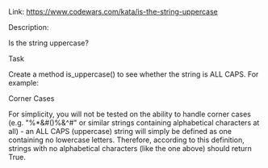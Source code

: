 Link: https://www.codewars.com/kata/is-the-string-uppercase


Description:

Is the string uppercase?

Task

Create a method is_uppercase() to see whether the string is ALL CAPS. For example:

Corner Cases

For simplicity, you will not be tested on the ability to handle corner cases (e.g. "%*&#()%&^#" or similar strings containing alphabetical characters at all) - an ALL CAPS (uppercase) string will simply be defined as one containing no lowercase letters. Therefore, according to this definition, strings with no alphabetical characters (like the one above) should return True.
